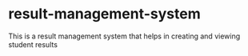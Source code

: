 # result-management-system
This is a result management system that helps in creating and viewing student results

